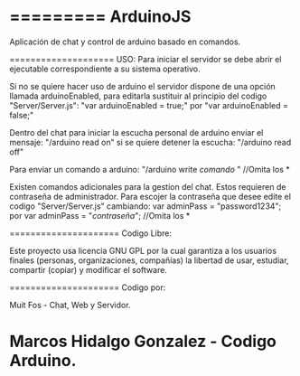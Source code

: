=========
ArduinoJS
=========

Aplicación de chat y control de arduino basado en comandos.

====================
USO:
Para iniciar el servidor se debe abrir el ejecutable correspondiente a su sistema operativo.

Si no se quiere hacer uso de arduino el servidor dispone de una opción llamada arduinoEnabled,
para editarla sustituir al principio del codigo "Server/Server.js":
"var arduinoEnabled = true;"
por 
"var arduinoEnabled = false;"

Dentro del chat para iniciar la escucha personal de arduino enviar el mensaje:
"/arduino read on"
si se quiere detener la escucha:
"/arduino read off"

Para enviar un comando a arduino:
"/arduino write *comando* " //Omita los *


Existen comandos adicionales para la gestion del chat.
Estos requieren de contraseña de administrador.
Para escojer la contraseña que desee edite el codigo "Server/Server.js" cambiando:
var adminPass = "password1234";
por 
var adminPass = "*contraseña*"; //Omita los *

=====================
Codigo Libre:

Este proyecto usa licencia GNU GPL por la cual garantiza 
a los usuarios finales (personas, organizaciones, compañías) la libertad de 
usar, estudiar, compartir (copiar) y modificar el software.

=====================
Codigo por:

Muit Fos - Chat, Web y Servidor.

Marcos Hidalgo Gonzalez - Codigo Arduino.
=====================
